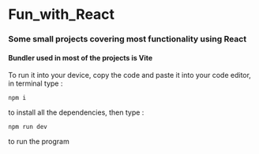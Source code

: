 # Fun_with_React

<h3>Some small projects covering most functionality using React</h3>
<h4>Bundler used in most of the projects is Vite</h4>

<p>To run it into your device, copy the code and paste it into your code editor, in terminal type : </p>

```
npm i
```

<p>to install all the dependencies, then type : </p>

```
npm run dev
```
<p>to run the program</p>
